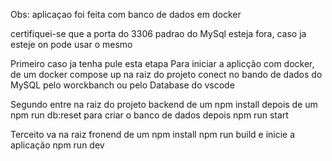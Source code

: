 Obs: aplicaçao foi feita com banco de dados em docker 

certifiquei-se que a porta do 3306 padrao do MySql esteja fora, caso ja esteje on pode usar o mesmo

Primeiro
caso ja tenha pule esta etapa
Para iniciar a aplicção com docker, de um docker compose up na raiz do projeto 
conect no bando de dados do MySQL pelo worckbanch ou pelo Database do vscode

Segundo
entre na raiz do projeto backend de um npm install
depois de um npm run db:reset para criar o banco de dados
depois npm run start

Terceito 
va na raiz fronend de um npm install
npm run build
e inicie a aplicação npm run dev
